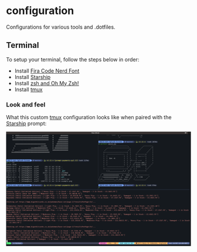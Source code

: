 # configuration

Configurations for various tools and .dotfiles.

## Terminal

To setup your terminal, follow the steps below in order:

- Install [Fira Code Nerd Font](fonts/FiraCodeNerdFont-Regular.ttf)
- Install [Starship](starship/README.md)
- Install [zsh and Oh My Zsh!](oh_my_zsh/README.md)
- Install [tmux](tmux/README.md)

### Look and feel

What this custom [tmux](tmux/README.md) configuration looks like when paired with the [Starship](starship/README.md) prompt:

![tmux](tmux/tmux.png)
